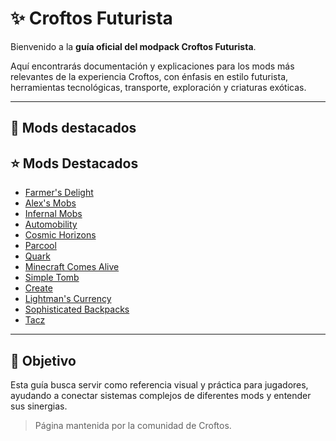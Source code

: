 # ✨ Croftos Futurista

Bienvenido a la **guía oficial del modpack Croftos Futurista**.

Aquí encontrarás documentación y explicaciones para los mods más relevantes de la experiencia Croftos, con énfasis en estilo futurista, herramientas tecnológicas, transporte, exploración y criaturas exóticas.

---

## 🔧 Mods destacados

## ⭐ Mods Destacados

- [Farmer's Delight](mods/Farmersdelight.md)
- [Alex's Mobs](mods/Alexsmobs.md)
- [Infernal Mobs](mods/InfernalMobs.md)
- [Automobility](mods/Automobility.md)
- [Cosmic Horizons](mods/CosmicHorizons.md)
- [Parcool](mods/Parcool.md)
- [Quark](mods/Quark.md)
- [Minecraft Comes Alive](mods/MinecraftComesAlive.md)
- [Simple Tomb](mods/Simpletomb.md)
- [Create](mods/Create.md)
- [Lightman's Currency](mods/Lightmanscurrency.md)
- [Sophisticated Backpacks](mods/Sophisticatedbackpacks.md)
- [Tacz](mods/Tacz.md)

---

## 📘 Objetivo

Esta guía busca servir como referencia visual y práctica para jugadores, ayudando a conectar sistemas complejos de diferentes mods y entender sus sinergias.

> Página mantenida por la comunidad de Croftos.
